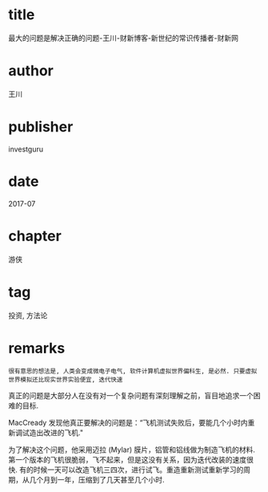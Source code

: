 # title
最大的问题是解决正确的问题-王川-财新博客-新世纪的常识传播者-财新网

# author
王川

# publisher
investguru

# date
2017-07

# chapter
游侠

# tag
投资, 方法论

# remarks
`很有意思的想法是, 人类会变成微电子电气, 软件计算机虚拟世界偏科生, 是必然. 只要虚拟世界模拟还比现实世界实验便宜, 迭代快速`

真正的问题是大部分人在没有对一个复杂问题有深刻理解之前，盲目地追求一个困难的目标.
 
MacCready 发现他真正要解决的问题是：“飞机测试失败后，要能几个小时内重新调试造出改进的飞机."
 
为了解决这个问题，他采用迈拉 (Mylar) 膜片，铝管和铝线做为制造飞机的材料. 第一个版本的飞机很脆弱，飞不起来，但是这没有关系，因为迭代改装的速度很快. 有的时候一天可以改造飞机三四次，进行试飞。重造重新测试重新学习的周期，从几个月到一年，压缩到了几天甚至几个小时.
